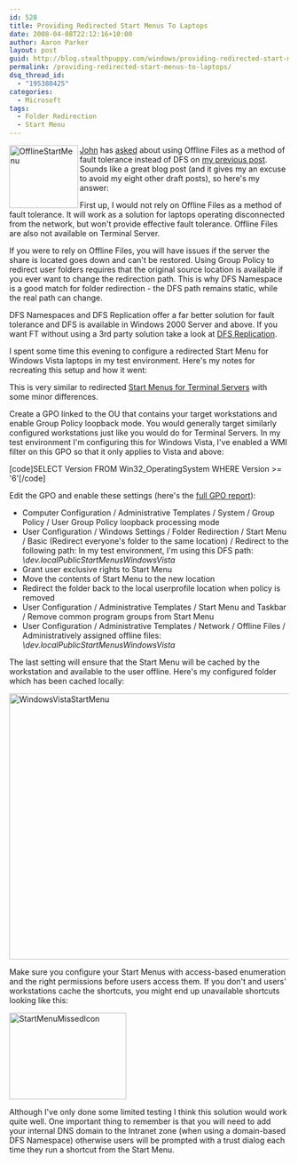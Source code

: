 ```yaml
---
id: 528
title: Providing Redirected Start Menus To Laptops
date: 2008-04-08T22:12:16+10:00
author: Aaron Parker
layout: post
guid: http://blog.stealthpuppy.com/windows/providing-redirected-start-menus-to-laptops
permalink: /providing-redirected-start-menus-to-laptops/
dsq_thread_id:
  - "195380425"
categories:
  - Microsoft
tags:
  - Folder Redirection
  - Start Menu
---
```

<img src="https://stealthpuppy.com/wp-content/uploads/2008/04/offlinestartmenu.png" border="0" alt="OfflineStartMenu" width="124" height="113" align="left" /> [John](http://www.gilham.org/Blog/default.aspx) has [asked](https://stealthpuppy.com/terminal-server/building-dynamic-start-menus-with-access-based-enumeration#comment-13345) about using Offline Files as a method of fault tolerance instead of DFS on [my previous post](https://stealthpuppy.com/terminal-server/building-dynamic-start-menus-with-access-based-enumeration). Sounds like a great blog post (and it gives my an excuse to avoid my eight other draft posts), so here's my answer:

First up, I would not rely on Offline Files as a method of fault tolerance. It will work as a solution for laptops operating disconnected from the network, but won't provide effective fault tolerance. Offline Files are also not available on Terminal Server.

If you were to rely on Offline Files, you will have issues if the server the share is located goes down and can't be restored. Using Group Policy to redirect user folders requires that the original source location is available if you ever want to change the redirection path. This is why DFS Namespace is a good match for folder redirection - the DFS path remains static, while the real path can change.

DFS Namespaces and DFS Replication offer a far better solution for fault tolerance and DFS is available in Windows 2000 Server and above. If you want FT without using a 3rd party solution take a look at [DFS Replication](http://technet2.microsoft.com/WindowsServer/en/Library/8c4cf2e7-0b92-4643-acbd-abfa9f189d031033.mspx?mfr=true).

I spent some time this evening to configure a redirected Start Menu for Windows Vista laptops in my test environment. Here's my notes for recreating this setup and how it went:

This is very similar to redirected [Start Menus for Terminal Servers](https://stealthpuppy.com/terminal-server/building-dynamic-start-menus-with-access-based-enumeration) with some minor differences.

Create a GPO linked to the OU that contains your target workstations and enable Group Policy loopback mode. You would generally target similarly configured workstations just like you would do for Terminal Servers. In my test environment I'm configuring this for Windows Vista, I've enabled a WMI filter on this GPO so that it only applies to Vista and above:

[code]SELECT Version FROM Win32_OperatingSystem WHERE Version >= '6'[/code]

Edit the GPO and enable these settings (here's the [full GPO report](https://stealthpuppy.com/wp-content/uploads/2008/04/WindowsVistaStartMenu.htm)):

  * Computer Configuration / Administrative Templates / System / Group Policy / User Group Policy loopback processing mode
  * User Configuration / Windows Settings / Folder Redirection / Start Menu / Basic (Redirect everyone's folder to the same location) / Redirect to the following path: In my test environment, I'm using this DFS path: _\dev.localPublicStartMenusWindowsVista_
  * Grant user exclusive rights to Start Menu
  * Move the contents of Start Menu to the new location
  * Redirect the folder back to the local userprofile location when policy is removed
  * User Configuration / Administrative Templates / Start Menu and Taskbar / Remove common program groups from Start Menu
  * User Configuration / Administrative Templates / Network / Offline Files / Administratively assigned offline files: _\dev.localPublicStartMenusWindowsVista_

The last setting will ensure that the Start Menu will be cached by the workstation and available to the user offline. Here's my configured folder which has been cached locally:

[<img src="https://stealthpuppy.com/wp-content/uploads/2008/04/windowsvistastartmenu-thumb.png" border="0" alt="WindowsVistaStartMenu" width="686" height="479" />](https://stealthpuppy.com/wp-content/uploads/2008/04/windowsvistastartmenu.png)

Make sure you configure your Start Menus with access-based enumeration and the right permissions before users access them. If you don't and users' workstations cache the shortcuts, you might end up unavailable shortcuts looking like this:

<img src="https://stealthpuppy.com/wp-content/uploads/2008/04/startmenumissedicon.png" border="0" alt="StartMenuMissedIcon" width="211" height="156" /> 

Although I've only done some limited testing I think this solution would work quite well. One important thing to remember is that you will need to add your internal DNS domain to the Intranet zone (when using a domain-based DFS Namespace) otherwise users will be prompted with a trust dialog each time they run a shortcut from the Start Menu.